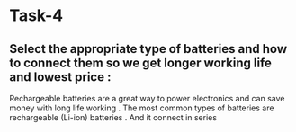 # Task-4
Select the appropriate type of batteries and how to connect them so we get longer working life and lowest price : 
-
Rechargeable batteries are a great way to power electronics and can save money with long life working . The most common types of batteries are rechargeable (Li-ion) batteries . And it connect in series
